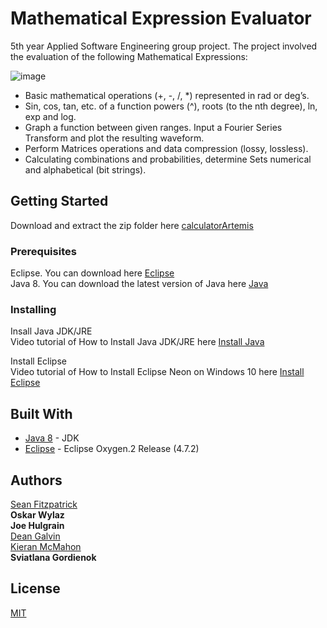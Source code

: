 # Mathematical Expression Evaluator         

5th year Applied Software Engineering group project. The project involved the evaluation of the following Mathematical Expressions:

![image](https://user-images.githubusercontent.com/9217947/41166684-2f83983c-6b41-11e8-8154-a62088af7940.PNG)  

* Basic mathematical operations (+, -, /, *) represented in rad or deg’s.
* Sin, cos, tan, etc. of a function powers (^), roots (to the nth degree), ln, exp and log.
* Graph a function between given ranges. Input a Fourier Series Transform and plot the resulting waveform.
* Perform Matrices operations and data compression (lossy, lossless).
* Calculating combinations and probabilities, determine Sets numerical and alphabetical (bit strings).         

       



## Getting Started

Download and extract the zip folder here [calculatorArtemis](https://github.com/seanJosephFitzpatrick/calculatorArtemis/archive/master.zip)            

### Prerequisites

Eclipse. You can download here [Eclipse](http://www.eclipse.org/downloads/eclipse-packages/)                 
Java 8. You can download the latest version of Java here [Java](http://www.oracle.com/technetwork/java/javase/downloads/jdk8-downloads-2133151.html)    

### Installing

Insall Java JDK/JRE                
Video tutorial of How to Install Java JDK/JRE here [Install Java](https://www.youtube.com/watch?v=FzKcJK68z2k)      

Install Eclipse             
Video tutorial of How to Install Eclipse Neon on Windows 10 here [Install Eclipse](https://www.youtube.com/watch?v=WIzzHeWukUU)       

## Built With

* [Java 8](http://www.oracle.com/technetwork/java/javase/downloads/jdk8-downloads-2133151.html) - JDK
* [Eclipse](http://www.eclipse.org/downloads/eclipse-packages/)  - Eclipse Oxygen.2 Release (4.7.2)


## Authors

[Sean Fitzpatrick](https://github.com/seanJosephFitzpatrick)        
**Oskar Wylaz**          
**Joe Hulgrain**        
[Dean Galvin](https://github.com/DeanGalvin)          
[Kieran McMahon](https://github.com/kmcmLK)           
**Sviatlana Gordienok**           

## License

[MIT](https://github.com/seanJosephFitzpatrick/calculatorArtemis/blob/master/LICENSE)


